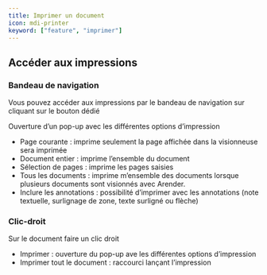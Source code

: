 ```yaml
---
title: Imprimer un document
icon: mdi-printer
keyword: ["feature", "imprimer"]
---
```


## Accéder aux impressions

### Bandeau de navigation

Vous pouvez accéder aux impressions par le bandeau de navigation sur
cliquant sur le bouton dédié


Ouverture d’un pop-up avec les différentes options d’impression


- Page courante : imprime seulement la page affichée dans la
  visionneuse sera imprimée
- Document entier : imprime l’ensemble du document
- Sélection de pages : imprime les pages saisies
- Tous les documents : imprime m’ensemble des documents lorsque
  plusieurs documents sont visionnés avec Arender.
- Inclure les annotations : possibilité d’imprimer avec les
  annotations (note textuelle, surlignage de zone, texte surligné ou
  flèche)

### Clic-droit

Sur le document faire un clic droit


- Imprimer : ouverture du pop-up ave les différentes options
  d’impression
- Imprimer tout le document : raccourci lançant l’impression
